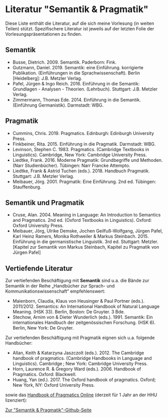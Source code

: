 # Literatur "Semantik & Pragmatik"

Diese Liste enthält die Literatur, auf die sich meine Vorlesung (in weiten Teilen) stützt. Spezifischere Literatur ist jeweils auf der letzten Folie der Vorlesungspräsentationen zu finden.


## Semantik

- Busse, Dietrich. 2009. Semantik. Paderborn: Fink.
- Gutzmann, Daniel. 2019. Semantik: eine Einführung. korrigierte Publikation. (Einführungen in die Sprachwissenschaft). Berlin [Heidelberg]: J.B. Metzler Verlag.
- Pafel, Jürgen & Ingo Reich. 2016. Einführung in die Semantik: Grundlagen - Analysen - Theorien. (Lehrbuch). Stuttgart: J.B. Metzler Verlag.
- Zimmermann, Thomas Ede. 2014. Einführung in die Semantik. (Einführung Germanistik). Darmstadt: WBG.


## Pragmatik

- Cummins, Chris. 2019. Pragmatics. Edinburgh: Edinburgh University Press.
- Finkbeiner, Rita. 2015. Einführung in die Pragmatik. Darmstadt: WBG.
- Levinson, Stephen C. 1983. Pragmatics. (Cambridge Textbooks in Linguistics). Cambridge, New York: Cambridge University Press.
- Liedtke, Frank. 2016. Moderne Pragmatik: Grundbegriffe und Methoden. (Narr Studienbücher). Tübingen: Narr Francke Attempto.
- Liedtke, Frank & Astrid Tuchen (eds.). 2018. Handbuch Pragmatik. Stuttgart: J.B. Metzler Verlag.
- Meibauer, Jörg. 2001. Pragmatik: Eine Einführung. 2nd ed. Tübingen: Stauffenburg.


## Semantik und Pragmatik
- Cruse, Alan. 2004. Meaning in Language: An Introduction to Semantics and Pragmatics. 2nd ed. (Oxford Textbooks in Linguistics). Oxford: Oxford University Press.
- Meibauer, Jörg, Ulrike Demske, Jochen Geilfuß-Wolfgang, Jürgen Pafel, Karl Heinz Ramers, Monika Rothweiler & Markus Steinbach. 2015. Einführung in die germanistische Linguistik. 3rd ed. Stuttgart: Metzler. [Kapitel zur Semantik von Markus Steinbach, Kapitel zu Pragmatik von Jürgen Pafel]


## Vertiefende Literatur

Zur vertiefenden Beschäftigung mit **Semantik** sind u.a. die Bände zur Semantik in der Reihe „Handbücher zur Sprach- und Kommunikationswissenschaft“ empfehlenswert:

- Maienborn, Claudia, Klaus von Heusinger & Paul Portner (eds.). 2011/2012. Semantics: An International Handbook of Natural Language Meaning. (HSK 33). Berlin, Boston: De Gruyter. 3 Bde.
- Stechow, Arnim von & Dieter Wunderlich (eds.). 1991. Semantik: Ein internationales Handbuch der zeitgenössischen Forschung. (HSK 6). Berlin, New York: De Gruyter.


Zur vertiefenden Beschäftigung mit Pragmatik eignen sich u.a. folgende Handbücher:

- Allan, Keith & Katarzyna Jaszczolt (eds.). 2012. The Cambridge handbook of pragmatics. (Cambridge Handbooks in Language and Linguistics). Cambridge ; New York: Cambridge University Press.
- Horn, Laurence R. & Gregory Ward (eds.). 2006. Handbook of Pragmatics. Oxford: Blackwell.
- Huang, Yan (ed.). 2017. The Oxford handbook of pragmatics. Oxford; New York, NY: Oxford University Press.



sowie das [Handbook of Pragmatics Online](https://www.ulb.hhu.de/services/recherchieren/dbis?lett=&titel_id=5656) (derzeit für 1 Jahr an der HHU lizenziert):


[Zur "Semantik & Pragmatik"-Github-Seite](https://empirical-linguistics.github.io/sup/)